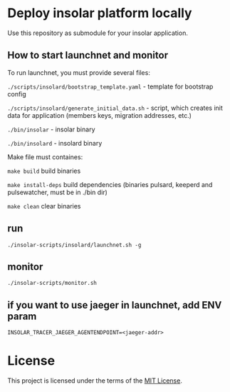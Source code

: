 # Deploy insolar platform locally
Use this repository as submodule for your insolar application.

## How to start launchnet and monitor

To run launchnet, you must provide several files:

`./scripts/insolard/bootstrap_template.yaml` - template for bootstrap config

`./scripts/insolard/generate_initial_data.sh` - script, which creates init data for application (members keys, migration addresses, etc.)

`./bin/insolar` - insolar binary

`./bin/insolard` - insolard binary

Make file must containes:

`make build` build binaries

`make install-deps` build dependencies (binaries pulsard, keeperd and pulsewatcher, must be in ./bin dir)

`make clean` clear binaries


## run

    ./insolar-scripts/insolard/launchnet.sh -g

## monitor

    ./insolar-scripts/monitor.sh

## if you want to use jaeger in launchnet, add ENV param

	INSOLAR_TRACER_JAEGER_AGENTENDPOINT=<jaeger-addr>

# License

This project is licensed under the terms of the [MIT License](LICENSE.md).
